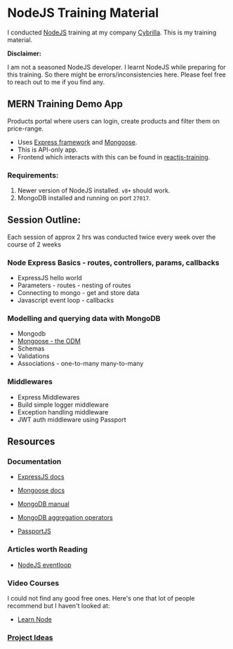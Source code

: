 # NodeJS Training Material

I conducted [NodeJS](https://nodejs.org/en/) training at my company [Cybrilla](http://cybrilla.com/).
This is my training material.

**Disclaimer:**

I am not a seasoned NodeJS developer. I learnt NodeJS while preparing for this training.
So there might be errors/inconsistencies here. Please feel free to reach out to me if you find any.

## MERN Training Demo App

Products portal where users can login, create products and filter them on price-range.

* Uses [Express framework](https://expressjs.com/) and [Mongoose](https://mongoosejs.com/).
* This is API-only app.
* Frontend which interacts with this can be found in [reactjs-training](https://github.com/tejasbubane/reactjs-training).

### Requirements:

1. Newer version of NodeJS installed. `v8+` should work.
1. MongoDB installed and running on port `27017`.


## Session Outline:

Each session of approx 2 hrs was conducted twice every week over the course of 2 weeks

### Node Express Basics - routes, controllers, params, callbacks

* ExpressJS hello world
* Parameters - routes - nesting of routes
* Connecting to mongo - get and store data
* Javascript event loop - callbacks

### Modelling and querying data with MongoDB

* Mongodb
* [Mongoose - the ODM](https://mongoosejs.com/)
* Schemas
* Validations
* Associations - one-to-many many-to-many

### Middlewares

* Express Middlewares
* Build simple logger middleware
* Exception handling middleware
* JWT auth middleware using Passport


## Resources

### Documentation

* [ExpressJS docs](http://expressjs.com/en/api.html)

* [Mongoose docs](http://mongoosejs.com/docs/guide.html)

* [MongoDB manual](https://docs.mongodb.com/manual/)

* [MongoDB aggregation operators](https://docs.mongodb.com/manual/reference/operator/aggregation/#aggregation-expression-operators)

* [PassportJS](http://www.passportjs.org/docs/)

### Articles worth Reading

* [NodeJS eventloop](https://nodejs.org/en/docs/guides/event-loop-timers-and-nexttick/)

### Video Courses

I could not find any good free ones. Here's one that lot of people recommend but I haven't looked at:

* [Learn Node](https://learnnode.com/)

### [Project Ideas](/project_ideas.md)
